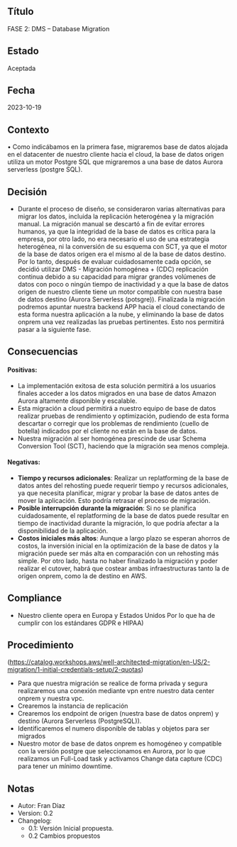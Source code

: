 ## Título
FASE 2: DMS – Database Migration
## Estado
Aceptada
## Fecha
2023-10-19
## Contexto
•	Como indicábamos en la primera fase, migraremos base de datos alojada en el datacenter de nuestro cliente hacia el cloud, la base de datos origen utiliza un motor Postgre SQL que migraremos a una base de datos Aurora serverless (postgre SQL).
## Decisión
-	Durante el proceso de diseño, se consideraron varias alternativas para migrar los datos, incluida la replicación heterogénea y la migración manual. La migración manual se descartó a fin de evitar errores humanos, ya que la integridad de la base de datos es crítica para la empresa, por otro lado, no era necesario el uso de una estrategia heterogénea, ni la conversión de su esquema con SCT, ya que el motor de la base de datos origen era el mismo al de la base de datos destino. Por lo tanto, después de evaluar cuidadosamente cada opción, se decidió utilizar DMS - Migración homogénea + (CDC) replicación continua debido a su capacidad para migrar grandes volúmenes de datos con poco o ningún tiempo de inactividad y a que la base de datos origen de nuestro cliente tiene un motor compatible con nuestra base de datos destino (Aurora Serverless (potsgre)). Finalizada la migración podremos apuntar nuestra backend APP hacia el cloud conectando de esta forma nuestra aplicación a la nube, y eliminando la base de datos onprem una vez realizadas las pruebas pertinentes. Esto nos permitirá pasar a la siguiente fase.
## Consecuencias
#### Positivas:
-	La implementación exitosa de esta solución permitirá a los usuarios finales acceder a los datos migrados en una base de datos Amazon Aurora altamente disponible y escalable. 
-	Esta migración a cloud permitirá a nuestro equipo de base de datos realizar pruebas de rendimiento y optimización, pudiendo de esta forma descartar o corregir que los problemas de rendimiento (cuello de botella) indicados por el cliente no están en la base de datos.
-	Nuestra migración al ser homogénea prescinde de usar Schema Conversion Tool (SCT), haciendo que la migración sea menos compleja.
#### Negativas:
-	**Tiempo y recursos adicionales**: Realizar un replatforming de la base de datos antes del rehosting puede requerir tiempo y recursos adicionales, ya que necesita planificar, migrar y probar la base de datos antes de mover la aplicación. Esto podría retrasar el proceso de migración.
-	**Posible interrupción durante la migración**: Si no se planifica cuidadosamente, el replatforming de la base de datos puede resultar en tiempo de inactividad durante la migración, lo que podría afectar a la disponibilidad de la aplicación.
-	**Costos iniciales más altos**: Aunque a largo plazo se esperan ahorros de costos, la inversión inicial en la optimización de la base de datos y la migración puede ser más alta en comparación con un rehosting más simple. Por otro lado, hasta no haber finalizado la migración y poder realizar el cutover, habrá que costear ambas infraestructuras tanto la de origen onprem, como la de destino en AWS.
## Compliance
-	Nuestro cliente opera en Europa y Estados Unidos Por lo que ha de cumplir con los estándares GDPR e HIPAA)
## Procedimiento
(https://catalog.workshops.aws/well-architected-migration/en-US/2-migration/1-initial-credentials-setup/2-quotas)
-	Para que nuestra migración se realice de forma privada y segura realizaremos una conexión mediante vpn entre nuestro data center onprem y nuestra vpc.
-	Crearemos la instancia de replicación
-	Crearemos los endpoint de origen (nuestra base de datos onprem) y destino (Aurora Serverless (PostgreSQL)).
-	Identificaremos el numero disponible de tablas y objetos para ser migrados
-	Nuestro motor de base de datos onprem es homogéneo y compatible con la versión postgre que seleccionamos en Aurora, por lo que realizamos un Full-Load task y activamos Change data capture (CDC) para tener un mínimo downtime.
## Notas
-	Autor: Fran Díaz
-	Version: 0.2
-	Changelog:
    -	0.1: Versión Inicial propuesta.
    -	0.2 Cambios propuestos

